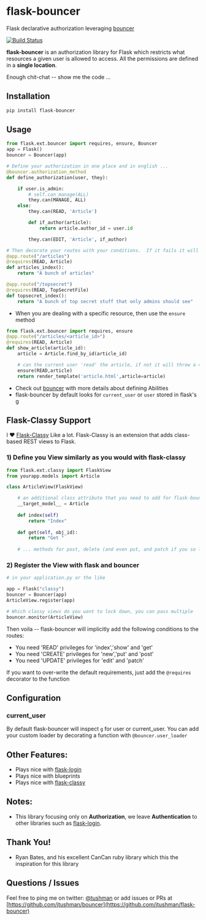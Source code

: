 flask-bouncer
=============

Flask declarative authorization leveraging [bouncer](https://github.com/jtushman/bouncer)

[![Build Status](https://travis-ci.org/jtushman/flask-bouncer.svg?branch=master)](https://travis-ci.org/jtushman/flask-bouncer)

**flask-bouncer** is an authorization library for Flask which restricts what resources a given user is allowed to access.  All the permissions are defined in a **single location**.

Enough chit-chat -- show me the code ...


## Installation

```bash
pip install flask-bouncer
```

## Usage

```python
from flask.ext.bouncer import requires, ensure, Bouncer
app = Flask()
bouncer = Bouncer(app)

# Define your authorization in one place and in english ...
@bouncer.authorization_method
def define_authorization(user, they):

    if user.is_admin:
        # self.can_manage(ALL)
        they.can(MANAGE, ALL)
    else:
        they.can(READ, 'Article')

        def if_author(article):
            return article.author_id = user.id

        they.can(EDIT, 'Article', if_author)

# Then decorate your routes with your conditions.  If it fails it will throw a 401
@app.route("/articles")
@requires(READ, Article)
def articles_index():
    return "A bunch of articles"

@app.route("/topsecret")
@requires(READ, TopSecretFile)
def topsecret_index():
    return "A bunch of top secret stuff that only admins should see"
```

* When you are dealing with a specific resource, then use the `ensure` method

```python
from flask.ext.bouncer import requires, ensure
@app.route("/articles/<article_id>")
@requires(READ, Article)
def show_article(article_id):
    article = Article.find_by_id(article_id)

    # can the current user 'read' the article, if not it will throw a 401
    ensure(READ,article)
    return render_template('article.html',article=article)
```


* Check out [bouncer](https://github.com/jtushman/bouncer) with more details about defining Abilities
* flask-bouncer by default looks for `current_user` or `user` stored in flask's [g](http://flask.pocoo.org/docs/api/#flask.g)

## Flask-Classy Support
I ❤ [Flask-Classy](https://pythonhosted.org/Flask-Classy/) Like a lot.  Flask-Classy is an extension that adds class-based REST views to Flask.

### 1) Define you View similarly as you would with flask-classy

```python
from flask.ext.classy import FlaskView
from yourapp.models import Article

class ArticleView(FlaskView)

	# an additional class attribute that you need to add for flask-bouncer
	__target_model__ = Article
	
	def index(self)
		return "Index"
		
	def get(self, obj_id):
		return "Get "
		
	# ... methods for post, delete (and even put, and patch if you so like		
```

### 2) Register the View with flask and bouncer


```python
# in your application.py or the like

app = Flask("classy")
bouncer = Bouncer(app)
ArticleView.register(app)

# Which classy views do you want to lock down, you can pass multiple
bouncer.monitor(ArticleView)

```

Then voila -- flask-bouncer will implicitly add the following conditions to the routes:

* You need 'READ' privileges for 'index','show' and 'get'
* You need 'CREATE' privileges for 'new','put' and 'post'
* You need 'UPDATE' privileges for 'edit' and 'patch'

If you want to over-write the default requirements, just add the `@requires` decorator to the function

## Configuration

### current_user
By default flask-bouncer will inspect `g` for user or current_user.  You can add your custom loader by decorating a
function with `@bouncer.user_loader`


## Other Features:

* Plays nice with [flask-login](http://flask-login.readthedocs.org/en/latest/)
* Plays nice with blueprints
* Plays nice with [flask-classy](https://pythonhosted.org/Flask-Classy/)

## Notes:

* This library focusing only on **Authorization**, we leave **Authentication** to other libraries such as [flask-login](http://flask-login.readthedocs.org/en/latest/).

## Thank You!

* Ryan Bates, and his excellent CanCan ruby library which this the inspiration for this library




## Questions / Issues
Feel free to ping me on twitter: [@tushman](http://twitter.com/tushman) or add issues or PRs at [https://github.com/jtushman/bouncer](https://github.com/jtushman/flask-bouncer)
